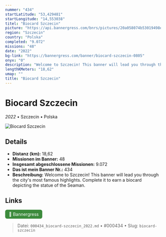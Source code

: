 ```yaml
---
nummer: "434"
startLatitude: "53,429481"
startLongitude: "14,553038"
titel: "Biocard Szczecin"
picture: "https://api.bannergress.com/bnrs/pictures/20a058074b53019498efad8705ff63fd"
region: "Szczecin"
country: "Polska"
completed: "9.072"
missions: "48"
date: "2022"
bg-link: "https://bannergress.com/banner/biocard-szczecin-0805"
onyx: "0"
description: "Welcome to Szczecin! This banner will lead you through the city's most famous highlights. Complete it to earn a biocard depicting the statue of the Seaman."
lengthKMeters: "18,62"
umap: ""
title: "Biocard Szczecin"
---
```

# Biocard Szczecin

*2022* • Szczecin • Polska

![Biocard Szczecin](https://api.bannergress.com/bnrs/pictures/20a058074b53019498efad8705ff63fd)

## Details
- **Distanz (km):** 18,62
- **Missionen im Banner:** 48
- **Insgesamt abgeschlossene Missionen:** 9.072
- **Das ist mein Banner Nr.:** 434
- **Beschreibung:** Welcome to Szczecin! This banner will lead you through the city's most famous highlights. Complete it to earn a biocard depicting the statue of the Seaman.


## Links
<div style="margin-top: 0.5em;">
<a href="https://bannergress.com/banner/biocard-szczecin-0805" target="_blank" style="display:inline-block;margin-right:8px;padding:6px 12px;background-color:#3c8b3c;color:white;text-decoration:none;border-radius:6px;">🔗 Bannergress</a>

</div>


> Datei: `000434_biocard-szczecin_2022.md` • #000434 • Slug: `biocard-szczecin`
